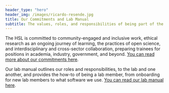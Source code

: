 ```yaml
---
header_type: "hero"
header_img: /images/ricardo-resende.jpg
title: Our Commitments and Lab Manual
subtitle: The values, roles, and responsibilities of being part of the HSL
---
```


The HSL is committed to community-engaged and inclusive work, ethical research as an ongoing journey of learning, the practices of open science, and interdisciplinary and cross-sector collaboration, preparing trainees for positions in academia, industry, government, and beyond. [You can read more about our commitments here](https://docs.google.com/document/d/1gsos2uzViR5ekILkxQvUvaB0fb_3TSRP4-_oD94xA8E/).

Our lab manual outlines our roles and responsibilities, to the lab and one another, and provides the how-to of being a lab member, from onboarding for new lab members to what software we use. [You can read our lab manual here](https://docs.google.com/document/d/1acZ8n4kTUh6Fb1kNxuzHNjGjgVYo8pNdIo0jg7tidgc/).
